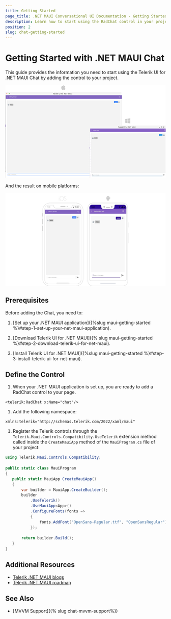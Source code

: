 ```yaml
---
title: Getting Started
page_title: .NET MAUI Conversational UI Documentation - Getting Started
description: Learn how to start using the RadChat control in your project
position: 2
slug: chat-getting-started
---
```


# Getting Started with .NET MAUI Chat

This guide provides the information you need to start using the Telerik UI for .NET MAUI Chat by adding the control to your project.

![Chat Getting Started](images/chat-gettingstarted-desktop.png)

And the result on mobile platforms:

![Chat Getting Started](images/chat-gettingstarted-mobile.png)

## Prerequisites

Before adding the Chat, you need to:

1. [Set up your .NET MAUI application]({%slug maui-getting-started %}#step-1-set-up-your-net-maui-application).

1. [Download Telerik UI for .NET MAUI]({% slug maui-getting-started %}#step-2-download-telerik-ui-for-net-maui).

1. [Install Telerik UI for .NET MAUI]({%slug maui-getting-started %}#step-3-install-telerik-ui-for-net-maui).

## Define the Control

1. When your .NET MAUI application is set up, you are ready to add a RadChat control to your page.

 ```XAML
<telerik:RadChat x:Name="chat"/>
 ```

1. Add the following namespace:

 ```XAML
xmlns:telerik="http://schemas.telerik.com/2022/xaml/maui"
 ```

1. Register the Telerik controls through the `Telerik.Maui.Controls.Compatibility.UseTelerik` extension method called inside the `CreateMauiApp` method of the `MauiProgram.cs` file of your project:

 ```C#
 using Telerik.Maui.Controls.Compatibility;

 public static class MauiProgram
 {
	public static MauiApp CreateMauiApp()
	{
		var builder = MauiApp.CreateBuilder();
		builder
			.UseTelerik()
			.UseMauiApp<App>()
			.ConfigureFonts(fonts =>
			{
				fonts.AddFont("OpenSans-Regular.ttf", "OpenSansRegular");
			});

		return builder.Build();
	}
 }           
 ```

## Additional Resources

- [Telerik .NET MAUI blogs](https://www.telerik.com/blogs/mobile-net-maui)
- [Telerik .NET MAUI roadmap](https://www.telerik.com/support/whats-new/maui-ui/roadmap)


## See Also

- [MVVM Support]({% slug chat-mvvm-support%})
